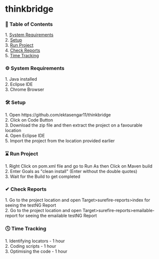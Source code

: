 # thinkbridge

<h3>📒 Table of Contents</h3>
1. <a href="#System Requirements">System Requirements</a><br>
2. <a href="#Setup">Setup</a><br>
3. <a href="#Run Project">Run Project</a><br>
4. <a href="#Check Reports">Check Reports</a><br>
5. <a href="#Time Tracking">Time Tracking</a><br>

<h3>⚙ <a id="System Requirements">System Requirements</a></h3>
1. Java installed<br>
2. Eclipse IDE<br>
3. Chrome Browser<br>

<h3>🛠 <a id="Setup">Setup</a></h3>
1. Open https://github.com/ektasengar11/thinkbridge<br>
2. Click on Code Button<br>
3. Download the zip file and then extract the project on a favourable location<br>
4. Open Eclipse IDE<br>
5. Import the project from the location provided earlier<br>

<h3>⌛ <a id="Run Project">Run Project</a></h3>
1. Right Click on pom.xml file and go to Run As then Click on Maven build<br>
2. Enter Goals as "clean install" (Enter without the double quotes)<br>
3. Wait for the Build to get completed<br>

<h3>✔ <a id="Check Reports">Check Reports</a></h3>
1. Go to the project location and open Target>surefire-reports>index for seeing the testNG Report<br>
2. Go to the project location and open Target>surefire-reports>emailable-report for seeing the emailable testNG Report<br>

<h3>🕔 <a id="Time Tracking">Time Tracking</a></h3>
1. Identifying locators - 1 hour<br>
2. Coding scripts - 1 hour<br>
3. Optimising the code - 1 hour<br>
